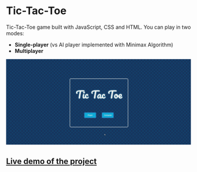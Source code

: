 # Tic-Tac-Toe
Tic-Tac-Toe game built with JavaScript, CSS and HTML.
You can play in two modes:
* **Single-player** (vs AI player implemented with Minimax Algorithm)
* **Multiplayer** 

![Image of project](tic-tac-toe.gif)

## [Live demo of the project](https://stefank-29.github.io/Tic-Tac-Toe/)